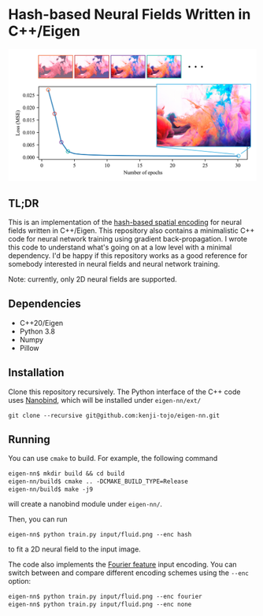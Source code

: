 # Hash-based Neural Fields Written in C++/Eigen

![](fig/loss.png)

## TL;DR
This is an implementation of the [hash-based spatial encoding](https://nvlabs.github.io/instant-ngp/) for neural fields written in C++/Eigen.
This repository also contains a minimalistic C++ code for neural network training using gradient back-propagation.
I wrote this code to understand what's going on at a low level with a minimal dependency. I'd be happy if this repository works as a good reference for somebody interested in neural fields and neural network training.

Note: currently, only 2D neural fields are supported.

## Dependencies
- C++20/Eigen
- Python 3.8
- Numpy
- Pillow

## Installation
Clone this repository recursively. The Python interface of the C++ code uses [Nanobind](https://github.com/wjakob/nanobind), which will be installed under ```eigen-nn/ext/```
```
git clone --recursive git@github.com:kenji-tojo/eigen-nn.git
```

## Running
You can use ```cmake``` to build. For example, the following command
```
eigen-nn$ mkdir build && cd build
eigen-nn/build$ cmake .. -DCMAKE_BUILD_TYPE=Release
eigen-nn/build$ make -j9
```
will create a nanobind module under ```eigen-nn/```.

Then, you can run
```
eigen-nn$ python train.py input/fluid.png --enc hash
```
to fit a 2D neural field to the input image.

The code also implements the [Fourier feature](https://bmild.github.io/fourfeat/) input encoding. You can switch between and compare different encoding schemes using the ```--enc``` option:
```
eigen-nn$ python train.py input/fluid.png --enc fourier
eigen-nn$ python train.py input/fluid.png --enc none
```